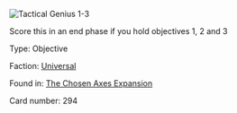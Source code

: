 
![Tactical Genius 1-3](https://warhammerunderworlds.com/wp-content/uploads/sites/6/2018/02/294_ENG.png)

Score this in an end phase if you hold objectives 1, 2 and 3

Type: Objective

Faction: [Universal](/factions/universal.md)

Found in: [The Chosen Axes Expansion](/locations/the-chosen-axes-expansion.md)

Card number: 294
